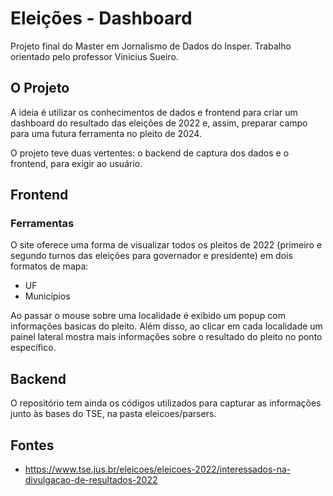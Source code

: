 # Eleições - Dashboard

Projeto final do Master em Jornalismo de Dados do Insper. Trabalho orientado pelo professor Vinicius Sueiro.  

## O Projeto

A ideia é utilizar os conhecimentos de dados e frontend para criar um dashboard do resultado das eleições de 2022 e, assim, preparar campo para uma futura ferramenta no pleito de 2024.

O projeto teve duas vertentes: o backend de captura dos dados e o frontend, para exigir ao usuário. 

## Frontend

### Ferramentas

O site oferece uma forma de visualizar todos os pleitos de 2022 (primeiro e segundo turnos das eleições para governador e presidente) em dois formatos de mapa:
- UF
- Municípios

Ao passar o mouse sobre uma localidade é exibido um popup com informações basicas do pleito. Além disso, ao clicar em cada localidade um painel lateral mostra mais informações sobre o resultado do pleito no ponto específico. 

## Backend
O repositório tem ainda os códigos utilizados para capturar as informações junto às bases do TSE, na pasta eleicoes/parsers.

## Fontes
- https://www.tse.jus.br/eleicoes/eleicoes-2022/interessados-na-divulgacao-de-resultados-2022
